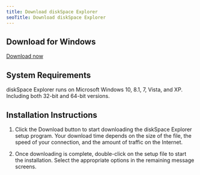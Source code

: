 ```yaml
---
title: Download diskSpace Explorer
seoTitle: Download diskSpace Explorer
---
```


<h2>Download for Windows</h2>

<a class="btn btn-primary" href="#" role="button">Download now</a>

<h2>System Requirements</h2>

diskSpace Explorer runs on Microsoft Windows 10, 8.1, 7, Vista, and XP. Including both 32-bit and 64-bit versions.

<h2>Installation Instructions</h2>

1. Click the Download button to start downloading the diskSpace Explorer setup program. Your download time depends on the size of the file, the speed of your connection, and the amount of traffic on the Internet.

2. Once downloading is complete, double-click on the setup file to start the installation. Select the appropriate options in the remaining message screens.


